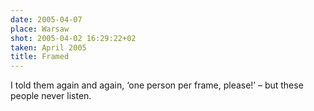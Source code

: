 ```yaml
---
date: 2005-04-07
place: Warsaw
shot: 2005-04-02 16:29:22+02
taken: April 2005
title: Framed
---
```


I told them again and again, ‘one person per frame, please!’ – but these people never listen.
